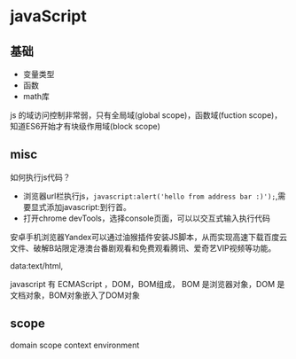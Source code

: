 # javaScript

## 基础

* 变量类型
* 函数
* math库

js 的域访问控制非常弱，只有全局域(global scope)，函数域(fuction scope)，知道ES6开始才有块级作用域(block scope)

## misc

如何执行js代码？

* 浏览器url栏执行js，`javascript:alert('hello from address bar :)');`,需要显式添加javascript:到行首。
* 打开chrome devTools，选择console页面，可以以交互式输入执行代码



安卓手机浏览器Yandex可以通过油猴插件安装JS脚本，从而实现高速下载百度云文件、破解B站限定港澳台番剧观看和免费观看腾讯、爱奇艺VIP视频等功能。

data:text/html, <html contenteditable>

javascript 有 ECMAScript ，DOM，BOM组成，
BOM 是浏览器对象，DOM 是文档对象，BOM对象嵌入了DOM对象


##  scope
domain
scope
context
environment
